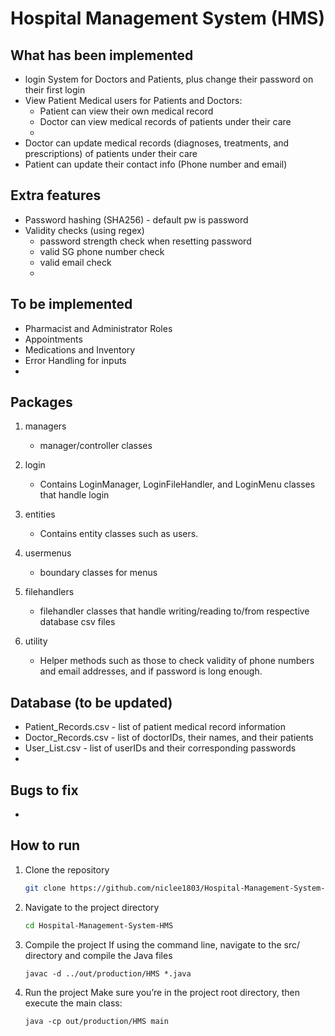 # Hospital Management System (HMS)

## What has been implemented
* login System for Doctors and Patients, plus change their password on their first login
* View Patient Medical users for Patients and Doctors:
  * Patient can view their own medical record
  * Doctor can view medical records of patients under their care
  * 
* Doctor can update medical records (diagnoses, treatments, and prescriptions) of patients under their care
* Patient can update their contact info (Phone number and email)

## Extra features
* Password hashing (SHA256) - default pw is password
* Validity checks (using regex)
  * password strength check when resetting password
  * valid SG phone number check
  * valid email check
  * 

## To be implemented
* Pharmacist and Administrator Roles
* Appointments
* Medications and Inventory
* Error Handling for inputs
* 

## Packages
1. managers
   * manager/controller classes

2. login
   * Contains LoginManager, LoginFileHandler, and LoginMenu classes that handle login

3. entities
   * Contains entity classes such as users.

4. usermenus
   * boundary classes for menus
     
5. filehandlers
   * filehandler classes that handle writing/reading to/from respective database csv files

7. utility
   * Helper methods such as those to check validity of phone numbers and email addresses, and if password is long enough.

## Database (to be updated)
* Patient_Records.csv - list of patient medical record information
* Doctor_Records.csv - list of doctorIDs, their names, and their patients
* User_List.csv - list of userIDs and their corresponding passwords
* 

## Bugs to fix
*

## How to run
1. Clone the repository
   ```sh
   git clone https://github.com/niclee1803/Hospital-Management-System-HMS.git
   ```
2. Navigate to the project directory
   ```sh
   cd Hospital-Management-System-HMS
   ```
3. Compile the project If using the command line, navigate to the src/ directory and compile the Java files
   ```
   javac -d ../out/production/HMS *.java
   ```
4. Run the project Make sure you’re in the project root directory, then execute the main class:
   ```
   java -cp out/production/HMS main
   ```
